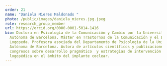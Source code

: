 ```yaml
---
order: 21
name: "Daniela Mieres Maldonado "
photo: /public/images/daniela_mieres.jpg.jpeg
role: research_group_member
url: https://orcid.org/0000-0001-5014-1416
bio: Doctora en Psicología de la Comunicación y Cambio por la Universitat
  Autònoma de Barcelona. Máster en Trastornos de la Comunicación y el Lenguaje.
  Logopeda. Profesora asociada del Departamento de Psicología de la Universitat
  Autònoma de Barcelona. Autora de artículos científicos y publicaciones en
  congresos sobre desarrollo pragmático  y estrategias de intervención
  logopédica en el ámbito del implante coclear.
---
```

